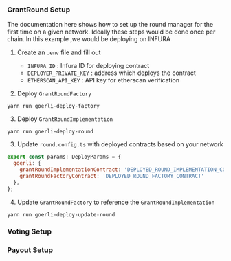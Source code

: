 ### GrantRound Setup

The documentation here shows how to set up the round manager for the first time on a given network. Ideally these steps would be done once per chain. In this example ,we would be deploying on INFURA

1. Create an `.env` file and fill out
    - `INFURA_ID`               : Infura ID for deploying contract
    - `DEPLOYER_PRIVATE_KEY`    : address which deploys the contract
    - `ETHERSCAN_API_KEY`       : API key for etherscan verification

2. Deploy `GrantRoundFactory`
```shell
yarn run goerli-deploy-factory
```

3. Deploy `GrantRoundImplementation`
```shell
yarn run goerli-deploy-round
```

3. Update `round.config.ts` with deployed contracts based on your network
```javascript
export const params: DeployParams = {
  goerli: {
    grantRoundImplementationContract: 'DEPLOYED_ROUND_IMPLEMENTATION_CONTRACT',
    grantRoundFactoryContract: 'DEPLOYED_ROUND_FACTORY_CONTRACT'
  },
};
```

4. Update `GrantRoundFactory` to reference the `GrantRoundImplementation`
```shell
yarn run goerli-deploy-update-round
```

### Voting Setup
<!-- TODO -->

### Payout Setup
<!-- TODO -->